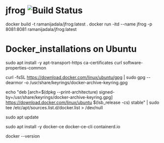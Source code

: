 # jfrog ![Build Status](https://your-jfrog-instance/artifactory/api/build/my-project/latestBadge)


docker build -t ramanijadala/jfrog:latest . 
docker run -itd --name jfrog -p 8081:8081 ramanijadala/jfrog:latest

# Docker_installations on Ubuntu

sudo apt install -y apt-transport-https ca-certificates curl software-properties-common

curl -fsSL https://download.docker.com/linux/ubuntu/gpg | sudo gpg --dearmor -o /usr/share/keyrings/docker-archive-keyring.gpg

echo "deb [arch=$(dpkg --print-architecture) signed-by=/usr/share/keyrings/docker-archive-keyring.gpg] https://download.docker.com/linux/ubuntu $(lsb_release -cs) stable" | sudo tee /etc/apt/sources.list.d/docker.list > /dev/null

sudo apt update

sudo apt install -y docker-ce docker-ce-cli containerd.io

docker --version


